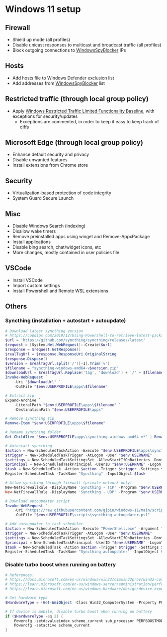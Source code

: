 # Windows 11 setup

## Firewall
- Shield up mode (all profiles)
- Disable unicast responses to multicast and broadcast traffic (all profiles)
- Block outgoing connections to [WindowsSpyBlocker](https://raw.githubusercontent.com/crazy-max/WindowsSpyBlocker/master/data/firewall/spy.txt) IPs

## Hosts
- Add hosts file to Windows Defender exclusion list
- Add addresses from [WindowsSpyBlocker](https://raw.githubusercontent.com/crazy-max/WindowsSpyBlocker/master/data/hosts/spy.txt) list

## Restricted traffic (through local group policy)
- Apply [Windows Restricted Traffic Limited Functionality Baseline](https://learn.microsoft.com/en-us/windows/privacy/manage-connections-from-windows-operating-system-components-to-microsoft-services), with exceptions for security/updates
  - Exceptions are commented, in order to keep it easy to keep track of diffs

## Microsoft Edge (through local group policy)
- Enhance default security and privacy
- Disable unwanted features
- Install extensions from Chrome store

## Security
- Virtualization-based protection of code integrity
- System Guard Secure Launch

## Misc
- Disable Windows Search (indexing)
- Disallow wake timers
- Remove preinstalled apps using winget and Remove-AppxPackage
- Install applications
- Disable bing search, chat/widget icons, etc
- More changes, mostly contained in user policies file

## VSCode
- Install VSCode
- Import custom settings
- Install Powershell and Remote WSL extensions

## Others
### Syncthing (installation + autostart + autoupdate)
```powershell
# Download latest syncthing version
# https://copdips.com/2019/12/Using-Powershell-to-retrieve-latest-package-url-from-github-releases.html
$url = 'https://github.com/syncthing/syncthing/releases/latest'
$request = [System.Net.WebRequest]::Create($url)
$response = $request.GetResponse()
$realTagUrl = $response.ResponseUri.OriginalString
$response.Dispose()
$version = $realTagUrl.split('/')[-1].Trim('v')
$filename = "syncthing-windows-amd64-v$version.zip"
$downloadUrl = $realTagUrl.Replace('tag', 'download') + '/' + $filename
Invoke-WebRequest `
    -Uri "$downloadUrl" `
    -OutFile "$env:USERPROFILE\apps\$filename"

# Extract zip
Expand-Archive `
    -LiteralPath "$env:USERPROFILE\apps\$filename" `
    -DestinationPath "$env:USERPROFILE\apps"

# Remove syncthing zip
Remove-Item "$env:USERPROFILE\apps\$filename"

# Rename syncthing folder
Get-ChildItem "$env:USERPROFILE\apps\syncthing-windows-amd64-v*" | Rename-Item -NewName "syncthing"

# Autostart syncthing
$action = New-ScheduledTaskAction -Execute "$env:USERPROFILE\apps\syncthing\syncthing.exe" -Argument "--no-console --no-browser"
$trigger = New-ScheduledTaskTrigger -AtLogon -User "$env:USERNAME"
$settings = New-ScheduledTaskSettingsSet -AllowStartIfOnBatteries -DontStopIfGoingOnBatteries -DontStopOnIdleEnd -ExecutionTimeLimit 0
$principal = New-ScheduledTaskPrincipal -UserID "$env:USERNAME" -LogonType S4U
$task = New-ScheduledTask -Action $action -Trigger $trigger -Settings $settings -Principal $principal
Register-ScheduledTask -TaskName "Syncthing" -InputObject $task

# Allow syncthing through firewall (private network only)
New-NetFirewallRule -DisplayName 'Syncthing - TCP' -Program "$env:USERPROFILE\apps\syncthing\syncthing.exe" -Profile Private -Direction Inbound -Action Allow -Protocol TCP -LocalPort 22000
New-NetFirewallRule -DisplayName 'Syncthing - UDP' -Program "$env:USERPROFILE\apps\syncthing\syncthing.exe" -Profile Private -Direction Inbound -Action Allow -Protocol UDP -LocalPort 22000,21027

# Download autoupdater script
Invoke-WebRequest `
    -Uri "https://raw.githubusercontent.com/gjpin/windows-11/main/scripts/syncthing-autoupdater.ps1" `
    -OutFile "$env:USERPROFILE\scripts\syncthing-autoupdater.ps1"

# Add autoupdater to task scheduler
$action = New-ScheduledTaskAction -Execute "PowerShell.exe" -Argument "-executionpolicy bypass -file $env:USERPROFILE\scripts\syncthing-autoupdater.ps1"
$trigger = New-ScheduledTaskTrigger -AtLogon -User "$env:USERNAME"
$settings = New-ScheduledTaskSettingsSet -AllowStartIfOnBatteries -DontStopIfGoingOnBatteries -DontStopOnIdleEnd -ExecutionTimeLimit (New-TimeSpan -Hours 1)
$principal = New-ScheduledTaskPrincipal -UserID "$env:USERNAME" -LogonType S4U
$task = New-ScheduledTask -Action $action -Trigger $trigger -Settings $settings -Principal $principal
Register-ScheduledTask -TaskName "Syncthing autoupdater" -InputObject $task
```

### Disable turbo boost when running on battery
```powershell
# References:
# https://docs.microsoft.com/en-us/windows/win32/cimwin32prov/win32-computersystem
# https://learn.microsoft.com/en-us/windows-server/administration/performance-tuning/hardware/power/power-performance-tuning#processor-performance-boost-mode
# https://learn.microsoft.com/en-us/windows-hardware/design/device-experiences/powercfg-command-line-options

# Get hardware type
$HardwareType = (Get-WmiObject -Class Win32_ComputerSystem -Property PCSystemType).PCSystemType

# If device is mobile, disable turbo boost when running on battery
if ($HardwareType -eq 2) {
    Powercfg -setdcvalueindex scheme_current sub_processor PERFBOOSTMODE 0
    Powercfg -setactive scheme_current
}
```
